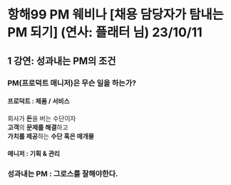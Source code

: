# 항해99 PM 웨비나 [채용 담당자가 탐내는 PM 되기] (연사: 플래터 님) 23/10/11

## 1 강연: 성과내는 PM의 조건
### PM(프로덕트 매니저)은 무슨 일을 하는가?
#### 프로덕트 : 제품 / 서비스
회사가 **돈**을 버는 수단이자  
**고객**의 **문제를 해결**하고  
**가치를 제공**하는 **수단 혹은 매개물**  

#### 매니저 : 기획 & 관리

### 성과내는 PM : 그로스를 잘해야한다.
